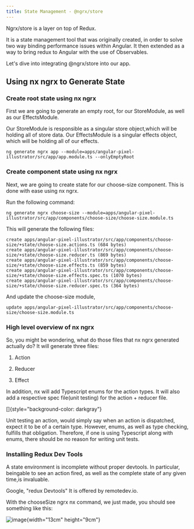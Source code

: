 ```yaml
---
title: State Management - @ngrx/store
---
```


Ngrx/store is a layer on top of Redux.

It is a state management tool that was originally created, in order to
solve two way binding performance issues within Angular. It then
extended as a way to bring redux to Angular with the use of Observables.

Let's dive into integrating \@ngrx/store into our app.

 Using nx ngrx to Generate State 
--------------------------------

###  Create root state using nx ngrx 

First we are going to generate an empty root, for our StoreModule, as
well as our EffectsModule.

Our StoreModule is responsible as a singular store object,which will be
holding all of store data. Our EffectsModule is a singular effects
object, which will be holding all of our effects.

``` {language="Bash"}
ng generate ngrx app --module=apps/angular-pixel-illustrator/src/app/app.module.ts --onlyEmptyRoot
```

###  Create component state using nx ngrx 

Next, we are going to create state for our choose-size component. This
is done with ease using nx ngrx.

Run the following command:

``` {language="Bash"}
ng generate ngrx choose-size --module=apps/angular-pixel-illustrator/src/app/components/choose-size/choose-size.module.ts
```

This will generate the following files:

``` {language="Bash"}
create apps/angular-pixel-illustrator/src/app/components/choose-size/+state/choose-size.actions.ts (684 bytes)
create apps/angular-pixel-illustrator/src/app/components/choose-size/+state/choose-size.reducer.ts (869 bytes)
create apps/angular-pixel-illustrator/src/app/components/choose-size/+state/choose-size.effects.ts (859 bytes)
create apps/angular-pixel-illustrator/src/app/components/choose-size/+state/choose-size.effects.spec.ts (1070 bytes)
create apps/angular-pixel-illustrator/src/app/components/choose-size/+state/choose-size.reducer.spec.ts (364 bytes)
```

And update the choose-size module,

``` {language="Bash"}
update apps/angular-pixel-illustrator/src/app/components/choose-size/choose-size.module.ts
```

###  High level overview of nx ngrx 

So, you might be wondering, what do those files that nx ngrx generated
actually do? It will generate three files:

1.  Action

2.  Reducer

3.  Effect

In addition, nx will add Typescript enums for the action types. It will
also add a respective spec file(unit testing) for the action + reducer
file.

[]{style="background-color: darkgray"}

Unit testing an action, would simply say when an action is dispatched,
expect it to be of a certain type. However, enums, as well as type
checking, fulfills that obligation. Therefore, if one is using
Typescript along with enums, there should be no reason for writing unit
tests.

###  Installing Redux Dev Tools 

A state environment is incomplete without proper devtools. In
particular, beingable to see an action fired, as well as the complete
state of any given time,is invaluable.

Google, \"redux Devtools\" It is offered by remotedev.io.

With the chooseSize ngrx nx command, we just made, you should see
something like this:

![image](state/ngrx-store/redux-store){width="13cm" height="9cm"}
